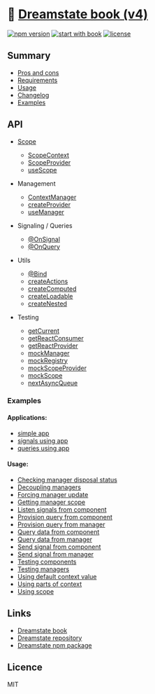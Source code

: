 # 🎸 [Dreamstate book (v4)](https://github.com/Neloreck/dreamstate)
[![npm version](https://img.shields.io/npm/v/dreamstate.svg?style=flat-square)](https://www.npmjs.com/package/dreamstate)
[![start with book](https://img.shields.io/badge/docs-book-blue.svg?style=flat)](https://neloreck.github.io/dreamstate-book/)
[![license](https://img.shields.io/badge/license-MIT-blue.svg?style=flat)](https://github.com/Neloreck/dreamstate/blob/master/LICENSE)

## Summary

- [Pros and cons](benefits.md)
- [Requirements](requirements.md)
- [Usage](usage.md)
- [Changelog](changelog.md)
- [Examples](examples.md)

## API

  - [Scope](api/scope/scope)
    - [ScopeContext](api/scope/scope_context)
    - [ScopeProvider](api/scope/scope_provider)
    - [useScope](api/scope/use_scope)

  - Management
    - [ContextManager](api/data_management/context_manager.md)
    - [createProvider](api/data_management/create_provider.md)
    - [useManager](api/data_management/use_manager.md)

  - Signaling / Queries
    - [@OnSignal](api/scope_signalling/on_signal.md)
    - [@OnQuery](api/scope_signalling/on_query.md)

  - Utils
    - [@Bind](api/utils/bind.md)
    - [createActions](api/utils/create_actions.md)
    - [createComputed](api/utils/create_computed.md)
    - [createLoadable](api/utils/create_loadable.md)
    - [createNested](api/utils/create_nested.md)

  - Testing
    - [getCurrent](api/testing/get_current.md)
    - [getReactConsumer](api/testing/get_react_consumer.md)
    - [getReactProvider](api/testing/get_react_provider.md)
    - [mockManager](api/testing/mock_manager.md)
    - [mockRegistry](api/testing/mock_registry.md)
    - [mockScopeProvider](api/testing/mock_scope_provider.md)
    - [mockScope](api/testing/mock_scope.md)
    - [nextAsyncQueue](api/testing/next_async_queue.md)

### Examples

#### Applications:

- [simple app](https://github.com/Neloreck/dreamstate/tree/master/examples/simple_application)
- [signals using app](https://github.com/Neloreck/dreamstate/tree/master/examples/signal_application)
- [queries using app](https://github.com/Neloreck/dreamstate/tree/master/examples/query_application)
 
#### Usage:

- [Checking manager disposal status](./examples/checking_disposal_status.md)
- [Decoupling managers](./examples/decoupling_managers.md)
- [Forcing manager update](./examples/forcing_manager_update.md)
- [Getting manager scope](./examples/getting_manager_scope.md)
- [Listen signals from component](./examples/listen_from_component.md)
- [Provision query from component](./examples/accessing_scope.md)
- [Provision query from manager](./examples/provision_from_manager.md)
- [Query data from component](./examples/query_from_component.md)
- [Query data from manager](./examples/query_from_manager.md)
- [Send signal from component](./examples/signal_from_component.md)
- [Send signal from manager](./examples/signal_from_component.md)
- [Testing components](./examples/testing_components.md)
- [Testing managers](./examples/testing_managers.md)
- [Using default context value](./examples/default_context_value.md)
- [Using parts of context](./examples/using_parts_of_context.md)
- [Using scope](./examples/accessing_scope.md)

## Links

- [Dreamstate book](https://neloreck.github.io/dreamstate-book/)
- [Dreamstate repository](https://github.com/Neloreck/dreamstate)
- [Dreamstate npm package](https://www.npmjs.com/package/dreamstate)

## Licence

MIT

